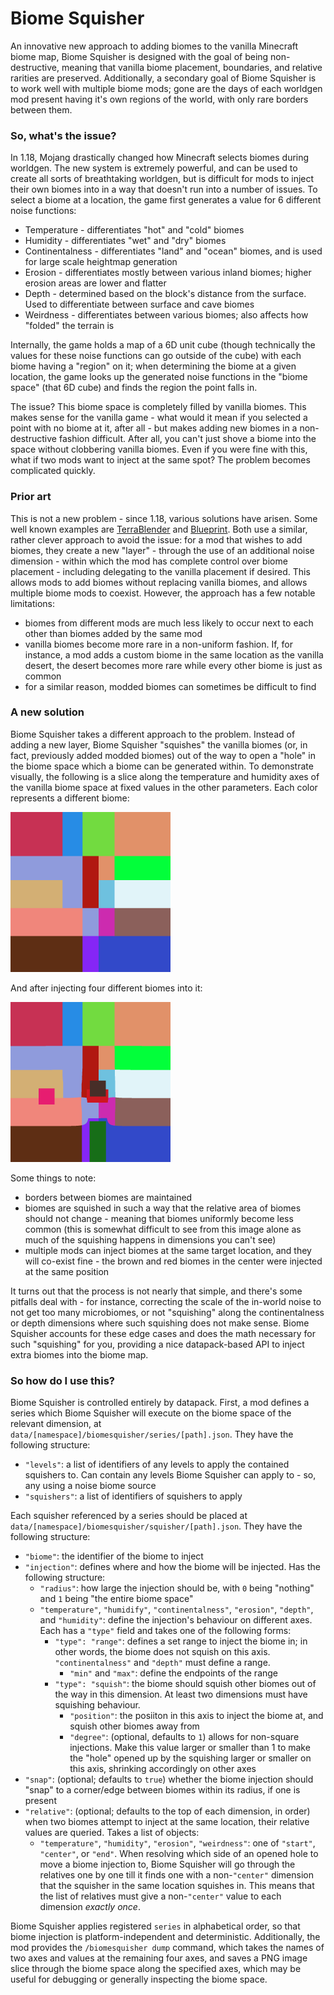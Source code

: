 # Biome Squisher

An innovative new approach to adding biomes to the vanilla Minecraft biome map, Biome Squisher is designed with the goal
of being non-destructive, meaning that vanilla biome placement, boundaries, and relative rarities are preserved.
Additionally, a secondary goal of Biome Squisher is to work well with multiple biome mods; gone are the days of each
worldgen mod present having it's own regions of the world, with only rare borders between them.

### So, what's the issue?

In 1.18, Mojang drastically changed how Minecraft selects biomes during worldgen. The new system is extremely powerful,
and can be used to create all sorts of breathtaking worldgen, but is difficult for mods to inject their own biomes into
in a way that doesn't run into a number of issues. To select a biome at a location, the game first generates a value for
6 different noise functions:
- Temperature - differentiates "hot" and "cold" biomes
- Humidity - differentiates "wet" and "dry" biomes
- Continentalness - differentiates "land" and "ocean" biomes, and is used for large scale heightmap generation
- Erosion - differentiates mostly between various inland biomes; higher erosion areas are lower and flatter
- Depth - determined based on the block's distance from the surface. Used to differentiate between surface and cave biomes
- Weirdness - differentiates between various biomes; also affects how "folded" the terrain is

Internally, the game holds a map of a 6D unit cube (though technically the values for these noise functions can go
outside of the cube) with each biome having a "region" on it; when determining the biome at a given location, the game
looks up the generated noise functions in the "biome space" (that 6D cube) and finds the region the point falls in.

The issue? This biome space is completely filled by vanilla biomes. This makes sense for the vanilla game - what would
it mean if you selected a point with no biome at it, after all - but makes adding new biomes in a non-destructive fashion
difficult. After all, you can't just shove a biome into the space without clobbering vanilla biomes. Even if you were fine
with this, what if two mods want to inject at the same spot? The problem becomes complicated quickly.

### Prior art

This is not a new problem - since 1.18, various solutions have arisen. Some well known examples are [TerraBlender](https://github.com/Glitchfiend/TerraBlender/)
and [Blueprint](https://github.com/team-abnormals/blueprint). Both use a similar, rather clever approach to avoid the
issue: for a mod that wishes to add biomes, they create a new "layer" - through the use of an additional noise dimension -
within which the mod has complete control over biome placement - including delegating to the vanilla placement if desired.
This allows mods to add biomes without replacing vanilla biomes, and allows multiple biome mods to coexist. However, the
approach has a few notable limitations:
- biomes from different mods are much less likely to occur next to each other than biomes added by the same mod
- vanilla biomes become more rare in a non-uniform fashion. If, for instance, a mod adds a custom biome in the same location
  as the vanilla desert, the desert becomes more rare while every other biome is just as common
- for a similar reason, modded biomes can sometimes be difficult to find

### A new solution

Biome Squisher takes a different approach to the problem. Instead of adding a new layer, Biome Squisher "squishes" the
vanilla biomes (or, in fact, previously added modded biomes) out of the way to open a "hole" in the biome space which a
biome can be generated within. To demonstrate visually, the following is a slice along the temperature and humidity axes
of the vanilla biome space at fixed values in the other parameters. Each color represents a different biome:

<img alt="original biome space slice" src="/images/original.png" width="256">

And after injecting four different biomes into it:

<img alt="squished biome space slice" src="/images/squished.png" width="256">

Some things to note:
- borders between biomes are maintained
- biomes are squished in such a way that the relative area of biomes should not change - meaning that biomes uniformly become
  less common (this is somewhat difficult to see from this image alone as much of the squishing happens in dimensions you can't see)
- multiple mods can inject biomes at the same target location, and they will co-exist fine - the brown and red biomes in the center
  were injected at the same position

It turns out that the process is not nearly that simple, and there's some pitfalls deal with - for instance, correcting the scale
of the in-world noise to not get too many microbiomes, or not "squishing" along the continentalness or depth dimensions where such
squishing does not make sense. Biome Squisher accounts for these edge cases and does the math necessary for such "squishing" for you,
providing a nice datapack-based API to inject extra biomes into the biome map.

### So how do I use this?

Biome Squisher is controlled entirely by datapack. First, a mod defines a series which Biome Squisher will execute on the biome space
of the relevant dimension, at `data/[namespace]/biomesquisher/series/[path].json`. They have the following structure:
* `"levels"`: a list of identifiers of any levels to apply the contained squishers to. Can contain any levels Biome Squisher can apply to - so, any using a noise biome source
* `"squishers"`: a list of identifiers of squishers to apply

Each squisher referenced by a series should be placed at `data/[namespace]/biomesquisher/squisher/[path].json`. They have the following structure:
* `"biome"`: the identifier of the biome to inject
* `"injection"`: defines where and how the biome will be injected. Has the following structure:
  * `"radius"`: how large the injection should be, with `0` being "nothing" and `1` being "the entire biome space"
  * `"temperature"`, `"humidify"`, `"continentalness"`, `"erosion"`, `"depth"`, and `"humidity"`: define the injection's behaviour on different axes. Each has a `"type"` field and takes one of the following forms:
    * `"type": "range"`: defines a set range to inject the biome in; in other words, the biome does not squish on this axis. `"continentalness"` and `"depth"` must define a range.
      * `"min"` and `"max"`: define the endpoints of the range
    * `"type": "squish"`: the biome should squish other biomes out of the way in this dimension. At least two dimensions must have squishing behaviour.
      * `"position"`: the posiiton in this axis to inject the biome at, and squish other biomes away from
      * `"degree"`: (optional, defaults to `1`) allows for non-square injections. Make this value larger or smaller than 1 to make the "hole" opened up by the squishing larger or smaller on this axis, shrinking accordingly on other axes
* `"snap"`: (optional; defaults to `true`) whether the biome injection should "snap" to a corner/edge between biomes within its radius, if one is present
* `"relative"`: (optional; defaults to the top of each dimension, in order) when two biomes attempt to inject at the same location, their relative values are queried. Takes a list of objects:
  * `"temperature"`, `"humidity"`, `"erosion"`, `"weirdness"`: one of `"start"`, `"center"`, or `"end"`. When resolving which side of an opened hole to move a biome injection to, Biome Squisher will go through the relatives one by one till
    it finds one with a non-`"center"` dimension that the squisher in the same location squishes in. This means that the list of relatives must give a non-`"center"` value to each dimension _exactly once_.

Biome Squisher applies registered `series` in alphabetical order, so that biome injection is platform-independent and deterministic. Additionally, the mod provides the `/biomesquisher dump` command, which takes the names of two axes and values
at the remaining four axes, and saves a PNG image slice through the biome space along the specified axes, which may be useful for debugging or generally inspecting the biome space.
